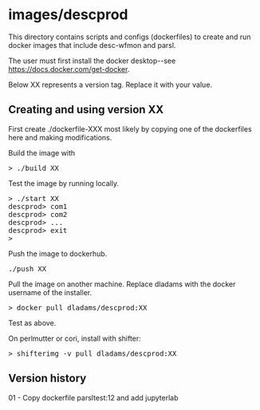 # images/descprod

This directory contains scripts and configs (dockerfiles) to 
create and run docker images that include desc-wfmon and parsl.

The user must first install the docker desktop--see https://docs.docker.com/get-docker.

Below XX represents a version tag. Replace it with your value.

## Creating and using version XX

First create ./dockerfile-XXX most likely by copying one of the
dockerfiles here and making modifications.

Build the image with
<pre>
> ./build XX
</pre>

Test the image by running locally.
<pre>
> ./start XX
descprod> com1
descprod> com2
descprod> ...
descprod> exit
>
</pre>

Push the image to dockerhub.
<pre>
./push XX
</pre>

Pull the image on another machine.
Replace dladams with the docker username of the installer.
<pre>
> docker pull dladams/descprod:XX
</pre>
Test as above.

On perlmutter or cori, install with shifter:
<pre>
> shifterimg -v pull dladams/descprod:XX
</pre>

## Version history 
01 - Copy dockerfile parsltest:12 and add jupyterlab
